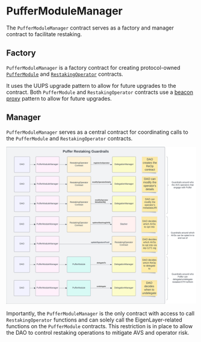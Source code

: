 # PufferModuleManager

The `PufferModuleManager` contract serves as a factory and manager contract to facilitate restaking.

## Factory 
`PufferModuleManager` is a factory contract for creating protocol-owned [`PufferModule`](./PufferModule.md) and [`RestakingOperator`](./RestakingOperator.md) contracts.

It uses the UUPS upgrade pattern to allow for future upgrades to the contract.
Both `PufferModule` and `RestakingOperator` contracts use a [beacon proxy](https://www.cyfrin.io/blog/upgradeable-proxy-smart-contract-pattern#what-is-the-beacon-proxy-pattern) pattern to allow for future upgrades.

## Manager
`PufferModuleManager` serves as a central contract for coordinating calls to the `PufferModule` and `RestakingOperator` contracts.

![PufferModuleManager Functions](./images/module-manager-permissions.png)

Importantly, the `PufferModuleManager` is the only contract with access to call `RestakingOperator` functions and can solely call the EigenLayer-related functions on the `PufferModule` contracts. This restriction is in place to allow the DAO to control restaking operations to mitigate AVS and operator risk.